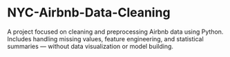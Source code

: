 # NYC-Airbnb-Data-Cleaning
A project focused on cleaning and preprocessing Airbnb data using Python. Includes handling missing values, feature engineering, and statistical summaries — without data visualization or model building.
